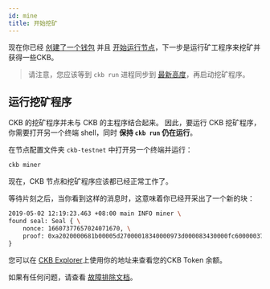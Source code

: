```yaml
---
id: mine
title: 开始挖矿
---
```


现在你已经 [创建了一个钱包](wallet) 并且 [开始运行节点](run-node)，下一步是运行矿工程序来挖矿并获得一些CKB。

> 请注意，您应该等到 `ckb run` 进程同步到 [最新高度](https://explorer.nervos.org/)，再启动挖矿程序。

## 运行挖矿程序

CKB 的挖矿程序并未与 CKB 的主程序结合起来。 因此，要运行 CKB 挖矿程序，你需要打开另一个终端 shell，同时 **保持 `ckb run` 仍在运行**。

在节点配置文件夹 `ckb-testnet` 中打开另一个终端并运行：

```bash
ckb miner
```

现在，CKB 节点和挖矿程序应该都已经正常工作了。

等待片刻之后，当你看到这样的消息时，这意味着你已经开采出了一个新的块：

```bash
2019-05-02 12:19:23.463 +08:00 main INFO miner \
found seal: Seal { \
    nonce: 16607377657024071670, \
    proof: 0xa2020000681b00005d27000018340000973d000083430000fc600000376600008c660000cc6800007970000015760000 \
}
```

您可以在 [CKB Explorer](https://explorer.nervos.org/)上使用你的地址来查看您的CKB Token 余额。

如果有任何问题，请查看 [故障排除文档](../references/troubleshooting)。